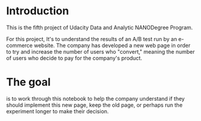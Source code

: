 # Introduction
This is the fifth project of Udacity Data and Analytic NANODegree Program.

For this project, It's to understand the results of an A/B test run by an e-commerce website. 
The company has developed a new web page in order to try and increase the number of users who "convert," meaning 
the number of users who decide to pay for the company's product. 
# The goal 
is to work through this notebook to 
help the company understand if they should implement this new page, keep the old page, or perhaps run the experiment 
longer to make their decision.
